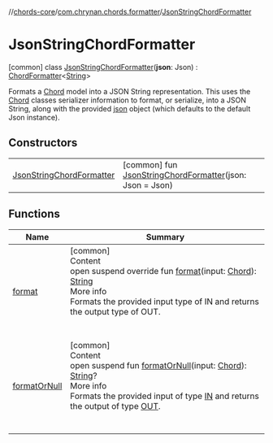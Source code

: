 //[chords-core](../../../index.md)/[com.chrynan.chords.formatter](../index.md)/[JsonStringChordFormatter](index.md)



# JsonStringChordFormatter  
 [common] class [JsonStringChordFormatter](index.md)(**json**: Json) : [ChordFormatter](../-chord-formatter/index.md)<[String](https://kotlinlang.org/api/latest/jvm/stdlib/kotlin/-string/index.html)> 

Formats a [Chord](../../com.chrynan.chords.model/-chord/index.md) model into a JSON String representation. This uses the [Chord](../../com.chrynan.chords.model/-chord/index.md) classes serializer information to format, or serialize, into a JSON String, along with the provided [json](../../../../chords-core/com.chrynan.chords.formatter/-json-string-chord-formatter/json.md) object (which defaults to the default Json instance).

   


## Constructors  
  
| | |
|---|---|
| <a name="com.chrynan.chords.formatter/JsonStringChordFormatter/JsonStringChordFormatter/#kotlinx.serialization.json.Json/PointingToDeclaration/"></a>[JsonStringChordFormatter](-json-string-chord-formatter.md)| <a name="com.chrynan.chords.formatter/JsonStringChordFormatter/JsonStringChordFormatter/#kotlinx.serialization.json.Json/PointingToDeclaration/"></a> [common] fun [JsonStringChordFormatter](-json-string-chord-formatter.md)(json: Json = Json)   <br>|


## Functions  
  
|  Name |  Summary | 
|---|---|
| <a name="com.chrynan.chords.formatter/JsonStringChordFormatter/format/#com.chrynan.chords.model.Chord/PointingToDeclaration/"></a>[format](format.md)| <a name="com.chrynan.chords.formatter/JsonStringChordFormatter/format/#com.chrynan.chords.model.Chord/PointingToDeclaration/"></a>[common]  <br>Content  <br>open suspend override fun [format](format.md)(input: [Chord](../../com.chrynan.chords.model/-chord/index.md)): [String](https://kotlinlang.org/api/latest/jvm/stdlib/kotlin/-string/index.html)  <br>More info  <br>Formats the provided input type of IN and returns the output type of OUT.  <br><br><br>|
| <a name="com.chrynan.chords.formatter/Formatter/formatOrNull/#com.chrynan.chords.model.Chord/PointingToDeclaration/"></a>[formatOrNull](index.md#%5Bcom.chrynan.chords.formatter%2FFormatter%2FformatOrNull%2F%23com.chrynan.chords.model.Chord%2FPointingToDeclaration%2F%5D%2FFunctions%2F2144227643)| <a name="com.chrynan.chords.formatter/Formatter/formatOrNull/#com.chrynan.chords.model.Chord/PointingToDeclaration/"></a>[common]  <br>Content  <br>open suspend fun [formatOrNull](index.md#%5Bcom.chrynan.chords.formatter%2FFormatter%2FformatOrNull%2F%23com.chrynan.chords.model.Chord%2FPointingToDeclaration%2F%5D%2FFunctions%2F2144227643)(input: [Chord](../../com.chrynan.chords.model/-chord/index.md)): [String](https://kotlinlang.org/api/latest/jvm/stdlib/kotlin/-string/index.html)?  <br>More info  <br>Formats the provided input of type [IN](../-formatter/index.md) and returns the output of type [OUT](../-formatter/index.md).  <br><br><br>|

